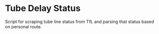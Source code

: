# Tube Delay Status

Script for scraping tube line status from TfL and parsing that status based on personal route.
